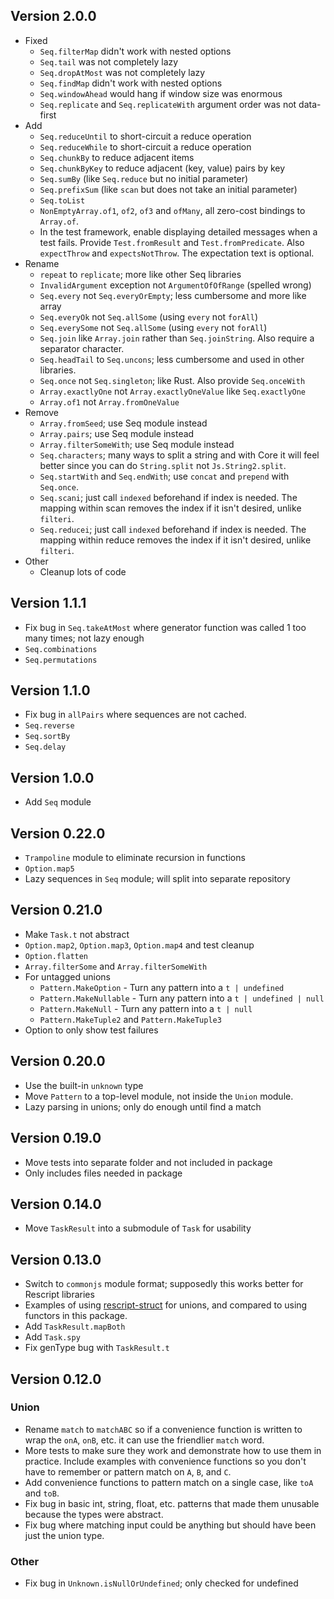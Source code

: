## Version 2.0.0

- Fixed
  - `Seq.filterMap` didn't work with nested options
  - `Seq.tail` was not completely lazy
  - `Seq.dropAtMost` was not completely lazy
  - `Seq.findMap` didn't work with nested options
  - `Seq.windowAhead` would hang if window size was enormous
  - `Seq.replicate` and `Seq.replicateWith` argument order was not data-first
- Add
  - `Seq.reduceUntil` to short-circuit a reduce operation
  - `Seq.reduceWhile` to short-circuit a reduce operation
  - `Seq.chunkBy` to reduce adjacent items
  - `Seq.chunkByKey` to reduce adjacent (key, value) pairs by key
  - `Seq.sumBy` (like `Seq.reduce` but no initial parameter)
  - `Seq.prefixSum` (like `scan` but does not take an initial parameter)
  - `Seq.toList`
  - `NonEmptyArray.of1`, `of2`, `of3` and `ofMany`, all zero-cost bindings to `Array.of`.
  - In the test framework, enable displaying detailed messages when a test fails. Provide `Test.fromResult` and `Test.fromPredicate`. Also `expectThrow` and `expectsNotThrow`. The expectation text is optional.
- Rename
  - `repeat` to `replicate`; more like other Seq libraries
  - `InvalidArgument` exception not `ArgumentOfOfRange` (spelled wrong)
  - `Seq.every` not `Seq.everyOrEmpty`; less cumbersome and more like array
  - `Seq.everyOk` not `Seq.allSome` (using `every` not `forAll`)
  - `Seq.everySome` not `Seq.allSome` (using `every` not `forAll`)
  - `Seq.join` like `Array.join` rather than `Seq.joinString`. Also require a separator character.
  - `Seq.headTail` to `Seq.uncons`; less cumbersome and used in other libraries.
  - `Seq.once` not `Seq.singleton`; like Rust. Also provide `Seq.onceWith`
  - `Array.exactlyOne` not `Array.exactlyOneValue` like `Seq.exactlyOne`
  - `Array.of1` not `Array.fromOneValue`
- Remove
  - `Array.fromSeed`; use Seq module instead
  - `Array.pairs`; use Seq module instead
  - `Array.filterSomeWith`; use Seq module instead
  - `Seq.characters`; many ways to split a string and with Core it will feel better since you can do `String.split` not `Js.String2.split`.
  - `Seq.startWith` and `Seq.endWith`; use `concat` and `prepend` with `Seq.once`.
  - `Seq.scani`; just call `indexed` beforehand if index is needed. The mapping within scan removes the index if it isn't desired, unlike `filteri`.
  - `Seq.reducei`; just call `indexed` beforehand if index is needed. The mapping within reduce removes the index if it isn't desired, unlike `filteri`.
- Other
  - Cleanup lots of code

## Version 1.1.1

- Fix bug in `Seq.takeAtMost` where generator function was called 1 too many times; not lazy enough
- `Seq.combinations`
- `Seq.permutations`

## Version 1.1.0

- Fix bug in `allPairs` where sequences are not cached.
- `Seq.reverse`
- `Seq.sortBy`
- `Seq.delay`

## Version 1.0.0

- Add `Seq` module

## Version 0.22.0

- `Trampoline` module to eliminate recursion in functions
- `Option.map5`
- Lazy sequences in `Seq` module; will split into separate repository

## Version 0.21.0

- Make `Task.t` not abstract
- `Option.map2`, `Option.map3`, `Option.map4` and test cleanup
- `Option.flatten`
- `Array.filterSome` and `Array.filterSomeWith`
- For untagged unions
  - `Pattern.MakeOption` - Turn any pattern into a `t | undefined`
  - `Pattern.MakeNullable` - Turn any pattern into a `t | undefined | null`
  - `Pattern.MakeNull` - Turn any pattern into a `t | null`
  - `Pattern.MakeTuple2` and `Pattern.MakeTuple3`
- Option to only show test failures

## Version 0.20.0

- Use the built-in `unknown` type
- Move `Pattern` to a top-level module, not inside the `Union` module.
- Lazy parsing in unions; only do enough until find a match

## Version 0.19.0

- Move tests into separate folder and not included in package
- Only includes files needed in package

## Version 0.14.0

- Move `TaskResult` into a submodule of `Task` for usability

## Version 0.13.0

- Switch to `commonjs` module format; supposedly this works better for Rescript libraries
- Examples of using [rescript-struct](https://github.com/DZakh/rescript-struct) for unions, and compared to using functors in this package.
- Add `TaskResult.mapBoth`
- Add `Task.spy`
- Fix genType bug with `TaskResult.t`

## Version 0.12.0

### Union

- Rename `match` to `matchABC` so if a convenience function is written to wrap the `onA`, `onB`, etc. it can use the friendlier `match` word.
- More tests to make sure they work and demonstrate how to use them in practice. Include examples with convenience functions so you don't have to remember or pattern match on `A`, `B`, and `C`.
- Add convenience functions to pattern match on a single case, like `toA` and `toB`.
- Fix bug in basic int, string, float, etc. patterns that made them unusable because the types were abstract.
- Fix bug where matching input could be anything but should have been just the union type.

### Other

- Fix bug in `Unknown.isNullOrUndefined`; only checked for undefined
